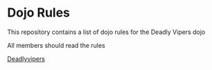 Dojo Rules
==========

This repository contains a list of dojo rules for the Deadly Vipers dojo

All members should read the rules

[Deadlyvipers](https://github.com/deadlyvipers)
